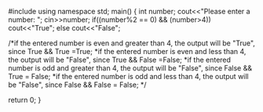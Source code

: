 #include<iostream>
using namespace std;
main()
{
    int number;
    cout<<"Please enter a number: ";
    cin>>number;
    if((number%2 == 0) && (number>4))
        cout<<"True";
    else
        cout<<"False";

/*if the entered number is even and greater than 4, the output will be "True", since True && True =True;
 *if the entered number is even and less than 4, the output will be "False", since True && False =False;
 *if the entered number is odd and greater than 4, the output will be "False", since False && True = False;
 *if the entered number is odd and less than 4, the output will be "False", since False && False = False;
 */

 return 0;
}
